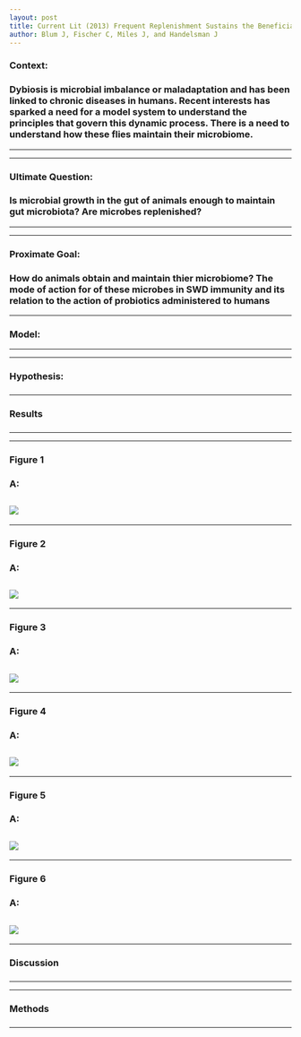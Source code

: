 ```yaml
---
layout: post
title: Current Lit (2013) Frequent Replenishment Sustains the Beneficial Microbiome of Dorsophila melanogaster
author: Blum J, Fischer C, Miles J, and Handelsman J
---
```



### **Context:** 
### Dybiosis is microbial imbalance or maladaptation and has been linked to chronic diseases in humans. Recent interests has sparked a need for a model system to understand the principles that govern this dynamic process. There is a need to understand how these flies maintain their microbiome.
---

---
### **Ultimate Question:** 
### Is microbial growth in the gut of animals enough to maintain gut microbiota? Are microbes replenished?
---

---
### **Proximate Goal:** 
### How do animals obtain and maintain thier microbiome? The mode of action for of these microbes in SWD immunity and its relation to the action of probiotics administered to humans
---


### **Model:** 
---

---
### **Hypothesis:**
### 
---


### **Results**
### 

---

---
### **Figure 1**
### **A:** 

![](/blog1/images/2013Blum_f1.PNG)
---

---
### **Figure 2**
### **A:** 

![](/blog1/images/2013Blum_f2.PNG)
---

---
### **Figure 3**
### **A:** 

![](/blog1/images/2013Blum_f3.PNG)
---

---
### **Figure 4**
### **A:** 

![](/blog1/images/2013Blum_f4.PNG)
---

---
### **Figure 5**
### **A:** 

![](/blog1/images/2013Blum_f5.PNG)
---

---
### **Figure 6**
### **A:** 

![](/blog1/2013Blum_f6.PNG)
---


---
### **Discussion**
### 
---

---
### **Methods**
### 
---
